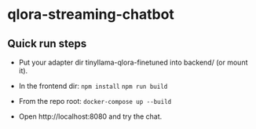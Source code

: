# qlora-streaming-chatbot


## Quick run steps

- Put your adapter dir tinyllama-qlora-finetuned into backend/ (or mount it).

- In the frontend dir:
`npm install`
`npm run build`
    

- From the repo root: `docker-compose up --build`

- Open http://localhost:8080 and try the chat.
